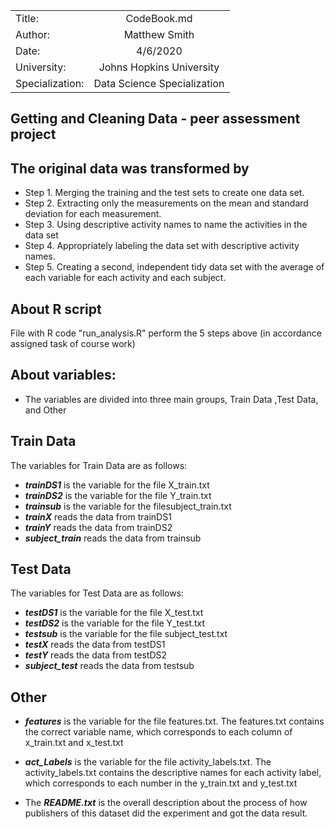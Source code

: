 |         |            |  
| ------------- |:-------------:|
| Title:     | CodeBook.md |
| Author:     | Matthew Smith      |
| Date: | 4/6/2020   |
| University:      |Johns Hopkins University           |
|Specialization:       |  Data Science Specialization           |
## Getting and Cleaning Data - peer assessment project


## The original data was transformed by

* Step 1. Merging the training and the test sets to create one data set.
* Step 2. Extracting only the measurements on the mean and standard deviation for each measurement. 
* Step 3. Using descriptive activity names to name the activities in the data set
* Step 4. Appropriately labeling the data set with descriptive activity names. 
* Step 5. Creating a second, independent tidy data set with the average of each variable for each activity and each subject. 

## About R script
File with R code "run_analysis.R" perform the 5 steps above (in accordance assigned task of course work)

## About variables:   

* The variables are divided into three main groups, Train Data ,Test Data, and Other

## Train Data
The variables for Train Data are as follows:
* ***trainDS1***  is the variable for the file X_train.txt
* ***trainDS2***   is the variable for the file Y_train.txt
* ***trainsub***  is the variable for the filesubject_train.txt
* ***trainX***  reads the data from trainDS1
* ***trainY*** reads the data from trainDS2
* ***subject_train*** reads the data from trainsub

## Test Data
The variables for Test Data are as follows:
* ***testDS1***  is the variable for the file X_test.txt
* ***testDS2***  is the variable for the file Y_test.txt 
* ***testsub***   is the variable for the file subject_test.txt
* ***testX*** reads the data from testDS1
* ***testY*** reads the data from  testDS2 
* ***subject_test*** reads the data from testsub

## Other
* ***features***  is the variable for the file features.txt. The  features.txt  contains the correct variable name, which corresponds to each column of  x_train.txt  and  x_test.txt

* ***act_Labels*** is the variable for the file activity_labels.txt.  The  activity_labels.txt  contains the descriptive names for each activity label, which corresponds to each number in the  y_train.txt  and  y_test.txt

* The  ***README.txt***  is the overall description about the process of how publishers of this dataset did the experiment and got the data result.
